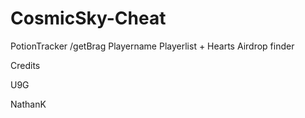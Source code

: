 # CosmicSky-Cheat
PotionTracker
/getBrag Playername
Playerlist + Hearts
Airdrop finder

Credits

U9G

NathanK
